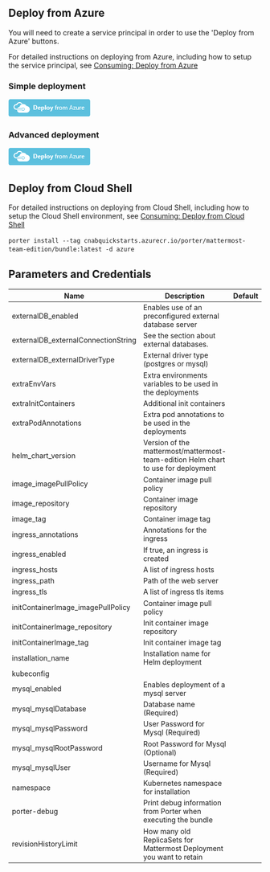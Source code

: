## Deploy from Azure


You will need to create a service principal in order to use the 'Deploy from Azure' buttons.


For detailed instructions on deploying from Azure, including how to setup the service principal, see [Consuming: Deploy from Azure](../../docs/consuming.md#deploy-from-azure)

### Simple deployment


<a href="https://portal.azure.com/#create/Microsoft.Template/uri/https%3A%2F%2Fraw.githubusercontent.com%2FAzure%2Fazure-cnab-quickstarts%2Fmaster%2Fporter%2Fmattermost-team-edition%2Fazuredeploy-simple.json" target="_blank"><img src="https://raw.githubusercontent.com/endjin/CNAB.Quickstarts/master/images/Deploy-from-Azure.png"/></a>

### Advanced deployment


<a href="https://portal.azure.com/#create/Microsoft.Template/uri/https%3A%2F%2Fraw.githubusercontent.com%2FAzure%2Fazure-cnab-quickstarts%2Fmaster%2Fporter%2Fmattermost-team-edition%2Fazuredeploy-advanced.json" target="_blank"><img src="https://raw.githubusercontent.com/endjin/CNAB.Quickstarts/master/images/Deploy-from-Azure.png"/></a>


## Deploy from Cloud Shell


For detailed instructions on deploying from Cloud Shell, including how to setup the Cloud Shell environment, see [Consuming: Deploy from Cloud Shell](../../docs/consuming.md#deploy-from-cloud-shell)


```porter install --tag cnabquickstarts.azurecr.io/porter/mattermost-team-edition/bundle:latest -d azure```


## Parameters and Credentials

 | Name | Description | Default | Required | 
 | --- | --- | --- | --- | 
 | externalDB_enabled | Enables use of an preconfigured external database server |  | No
externalDB_externalConnectionString | See the section about external databases. |  | No
externalDB_externalDriverType | External driver type (postgres or mysql) |  | No
extraEnvVars | Extra environments variables to be used in the deployments |  | No
extraInitContainers | Additional init containers |  | No
extraPodAnnotations | Extra pod annotations to be used in the deployments |  | No
helm_chart_version | Version of the mattermost/mattermost-team-edition Helm chart to use for deployment |  | No
image_imagePullPolicy | Container image pull policy |  | No
image_repository | Container image repository |  | No
image_tag | Container image tag |  | No
ingress_annotations | Annotations for the ingress |  | No
ingress_enabled | If true, an ingress is created |  | No
ingress_hosts | A list of ingress hosts |  | No
ingress_path | Path of the web server |  | No
ingress_tls | A list of ingress tls items |  | No
initContainerImage_imagePullPolicy | Container image pull policy |  | No
initContainerImage_repository | Init container image repository |  | No
initContainerImage_tag | Init container image tag |  | No
installation_name | Installation name for Helm deployment |  | No
kubeconfig |  |  | Yes
mysql_enabled | Enables deployment of a mysql server |  | No
mysql_mysqlDatabase | Database name (Required) |  | No
mysql_mysqlPassword | User Password for Mysql (Required) |  | Yes
mysql_mysqlRootPassword | Root Password for Mysql (Optional) |  | No
mysql_mysqlUser | Username for Mysql (Required) |  | Yes
namespace | Kubernetes namespace for installation |  | No
porter-debug | Print debug information from Porter when executing the bundle |  | No
revisionHistoryLimit | How many old ReplicaSets for Mattermost Deployment you want to retain |  | No | 
